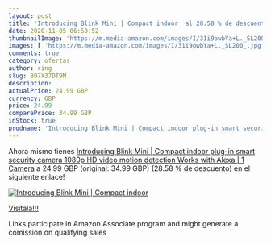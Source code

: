 ```yaml
---
layout: post
title: 'Introducing Blink Mini | Compact indoor  al 28.58 % de descuento'
date: 2020-11-05 06:50:52
thumbnailImage: 'https://m.media-amazon.com/images/I/31i9owbYa+L._SL200_.jpg'
images: [ 'https://m.media-amazon.com/images/I/31i9owbYa+L._SL200_.jpg' ]
comments: true
category: ofertas
author: ring
slug: B07X37DT9M
description:
actualPrice: 24.99 GBP
currency: GBP
price: 24.99
comparePrice: 34.99 GBP
inStock: true
prodname: 'Introducing Blink Mini | Compact indoor plug-in smart security camera  1080p HD video  motion detection  Works with Alexa | 1 Camera'
---
```


Ahora mismo tienes [Introducing Blink Mini | Compact indoor plug-in smart security camera  1080p HD video  motion detection  Works with Alexa | 1 Camera](https://www.amazon.co.uk/dp/B07X37DT9M/?tag=tolees0a-21) a 24.99 GBP (original: 34.99 GBP) (28.58 %  de descuento) en el siguiente enlace!

[![Introducing Blink Mini | Compact indoor ](https://m.media-amazon.com/images/I/31i9owbYa+L._SL200_.jpg)](https://www.amazon.co.uk/dp/B07X37DT9M/?tag=tolees0a-21)

[Visítala!!!](https://www.amazon.co.uk/dp/B07X37DT9M/?tag=tolees0a-21)

Links participate in Amazon Associate program and might generate a comission on qualifying sales
